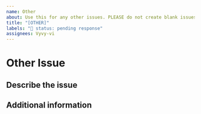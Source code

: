 ```yaml
---
name: Other
about: Use this for any other issues. PLEASE do not create blank issues.
title: "[OTHER]"
labels: "🚦 status: pending response"
assignees: Vyvy-vi
---
```


# Other Issue

## Describe the issue

<!--A clear and concise description of the issue/concern-->

## Additional information

<!--Add any other context about the problem here.-->
